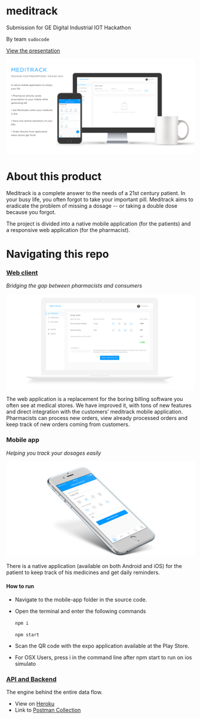 # meditrack
Submission for GE Digital Industrial IOT Hackathon

By team `sudocode`

[View the presentation](https://drive.google.com/open?id=0B0Q8qfGisPMeUnFWbUF0bTk3bVE)

![](https://raw.githubusercontent.com/littlewonder/meditrack-web/master/screenshots/Meditrack-Screenshot-1.png?token=ASVjeiYH5toqSEdAied4JW2potsEYAllks5Z0TQMwA%3D%3D)


# About this product
Meditrack is a complete answer to the needs of a 21st century patient. In your busy life, you often forgot to take your important pill. Meditrack aims to eradicate the problem of missing a dosage -- or taking a double dose because you forgot.

The project is divided into a native mobile application (for the patients) and a responsive web application (for the pharmacist).

# Navigating this repo
### [Web client](https://abhisheksharma.design/meditrack-web)
_Bridging the gap between pharmacists and consumers_

![](https://raw.githubusercontent.com/littlewonder/meditrack-web/master/screenshots/Meditrack-Screenshot-3.png?token=ASVjenct2IMWqBZwj6DrSjQreCHEFNSGks5Z0TQTwA%3D%3D)

The web application is a replacement for the boring billing software you often see at medical stores. We have improved it, with tons of new features and direct integration with the customers’ meditrack mobile application. Pharmacists can process new orders, view already processed orders and keep track of new orders coming from customers.

### Mobile app
_Helping you track your dosages easily_

![](https://raw.githubusercontent.com/littlewonder/meditrack-web/master/screenshots/Meditrack-Screenshot-2.png?token=ASVjeh2gqOri82U3_Tmhfcp0QQMnXp6Uks5Z0TQPwA%3D%3D)

There is a native application (available on both Android and iOS) for the patient to keep track of his medicines and get daily reminders.
#### How to run
- Navigate to the mobile-app folder in the source code.
- Open the terminal and enter the following commands
  
  `npm i`
  
  `npm start`
- Scan the QR code with the expo application available at the Play Store.
- For OSX Users, press i in the command line after npm start to run on ios simulato

### [API and Backend](https://meditrack-api.herokuapp.com)
The engine behind the entire data flow.
* View on [Heroku](https://meditrack-api.herokuapp.com)
* Link to [Postman Collection](https://www.getpostman.com/collections/4ccf60db353ce08efa4c)
